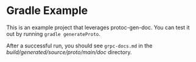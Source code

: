 # Gradle Example

This is an example project that leverages protoc-gen-doc. You can test it out by running `gradle generateProto`.

After a successful run, you should see `grpc-docs.md` in the _build/generated/source/proto/main/doc_ directory.
